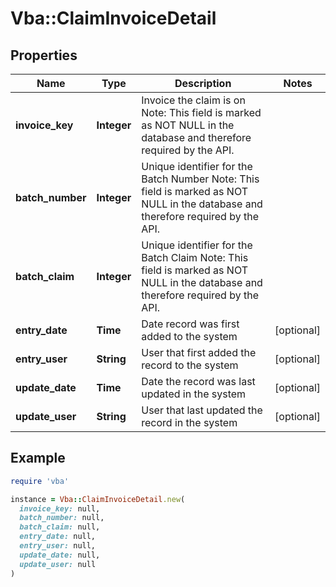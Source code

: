 # Vba::ClaimInvoiceDetail

## Properties

| Name | Type | Description | Notes |
| ---- | ---- | ----------- | ----- |
| **invoice_key** | **Integer** | Invoice the claim is on Note: This field is marked as NOT NULL in the database and therefore required by the API. |  |
| **batch_number** | **Integer** | Unique identifier for the Batch Number Note: This field is marked as NOT NULL in the database and therefore required by the API. |  |
| **batch_claim** | **Integer** | Unique identifier for the Batch Claim Note: This field is marked as NOT NULL in the database and therefore required by the API. |  |
| **entry_date** | **Time** | Date record was first added to the system | [optional] |
| **entry_user** | **String** | User that first added the record to the system | [optional] |
| **update_date** | **Time** | Date the record was last updated in the system | [optional] |
| **update_user** | **String** | User that last updated the record in the system | [optional] |

## Example

```ruby
require 'vba'

instance = Vba::ClaimInvoiceDetail.new(
  invoice_key: null,
  batch_number: null,
  batch_claim: null,
  entry_date: null,
  entry_user: null,
  update_date: null,
  update_user: null
)
```

